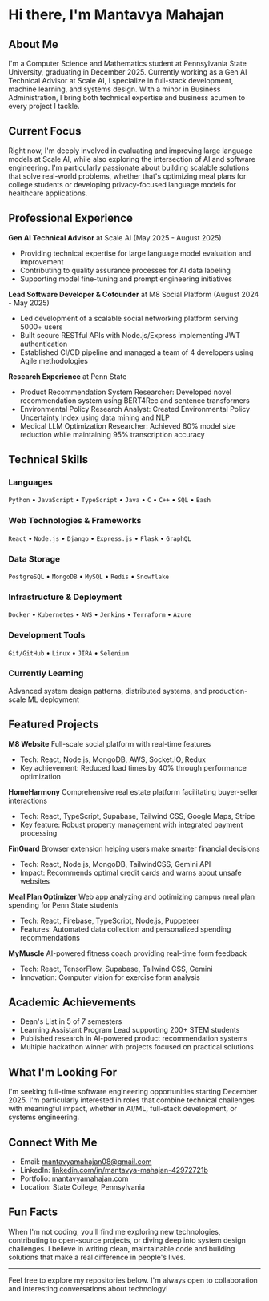 # Hi there, I'm Mantavya Mahajan

## About Me

I'm a Computer Science and Mathematics student at Pennsylvania State University, graduating in December 2025. Currently working as a Gen AI Technical Advisor at Scale AI, I specialize in full-stack development, machine learning, and systems design. With a minor in Business Administration, I bring both technical expertise and business acumen to every project I tackle.

## Current Focus

Right now, I'm deeply involved in evaluating and improving large language models at Scale AI, while also exploring the intersection of AI and software engineering. I'm particularly passionate about building scalable solutions that solve real-world problems, whether that's optimizing meal plans for college students or developing privacy-focused language models for healthcare applications.

## Professional Experience

**Gen AI Technical Advisor** at Scale AI (May 2025 - August 2025)
- Providing technical expertise for large language model evaluation and improvement
- Contributing to quality assurance processes for AI data labeling
- Supporting model fine-tuning and prompt engineering initiatives

**Lead Software Developer & Cofounder** at M8 Social Platform (August 2024 - May 2025)
- Led development of a scalable social networking platform serving 5000+ users
- Built secure RESTful APIs with Node.js/Express implementing JWT authentication
- Established CI/CD pipeline and managed a team of 4 developers using Agile methodologies

**Research Experience** at Penn State
- Product Recommendation System Researcher: Developed novel recommendation system using BERT4Rec and sentence transformers
- Environmental Policy Research Analyst: Created Environmental Policy Uncertainty Index using data mining and NLP
- Medical LLM Optimization Researcher: Achieved 80% model size reduction while maintaining 95% transcription accuracy

## Technical Skills

### Languages
`Python` • `JavaScript` • `TypeScript` • `Java` • `C` • `C++` • `SQL` • `Bash`

### Web Technologies & Frameworks
`React` • `Node.js` • `Django` • `Express.js` • `Flask` • `GraphQL`

### Data Storage
`PostgreSQL` • `MongoDB` • `MySQL` • `Redis` • `Snowflake`

### Infrastructure & Deployment
`Docker` • `Kubernetes` • `AWS` • `Jenkins` • `Terraform` • `Azure`

### Development Tools
`Git/GitHub` • `Linux` • `JIRA` • `Selenium`

### Currently Learning
Advanced system design patterns, distributed systems, and production-scale ML deployment

## Featured Projects

**M8 Website**
Full-scale social platform with real-time features
- Tech: React, Node.js, MongoDB, AWS, Socket.IO, Redux
- Key achievement: Reduced load times by 40% through performance optimization

**HomeHarmony**
Comprehensive real estate platform facilitating buyer-seller interactions
- Tech: React, TypeScript, Supabase, Tailwind CSS, Google Maps, Stripe
- Key feature: Robust property management with integrated payment processing

**FinGuard**
Browser extension helping users make smarter financial decisions
- Tech: React, Node.js, MongoDB, TailwindCSS, Gemini API
- Impact: Recommends optimal credit cards and warns about unsafe websites

**Meal Plan Optimizer**
Web app analyzing and optimizing campus meal plan spending for Penn State students
- Tech: React, Firebase, TypeScript, Node.js, Puppeteer
- Features: Automated data collection and personalized spending recommendations

**MyMuscle**
AI-powered fitness coach providing real-time form feedback
- Tech: React, TensorFlow, Supabase, Tailwind CSS, Gemini
- Innovation: Computer vision for exercise form analysis

## Academic Achievements

- Dean's List in 5 of 7 semesters
- Learning Assistant Program Lead supporting 200+ STEM students
- Published research in AI-powered product recommendation systems
- Multiple hackathon winner with projects focused on practical solutions

## What I'm Looking For

I'm seeking full-time software engineering opportunities starting December 2025. I'm particularly interested in roles that combine technical challenges with meaningful impact, whether in AI/ML, full-stack development, or systems engineering.

## Connect With Me

- Email: mantavyamahajan08@gmail.com
- LinkedIn: [linkedin.com/in/mantavya-mahajan-42972721b](https://www.linkedin.com/in/mantavya-mahajan-42972721b/)
- Portfolio: [mantavyamahajan.com](https://mantavyamahajan.com)
- Location: State College, Pennsylvania

## Fun Facts

When I'm not coding, you'll find me exploring new technologies, contributing to open-source projects, or diving deep into system design challenges. I believe in writing clean, maintainable code and building solutions that make a real difference in people's lives.

---

Feel free to explore my repositories below. I'm always open to collaboration and interesting conversations about technology!

